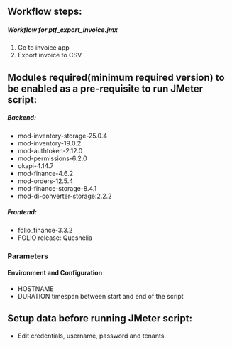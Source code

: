 ## Workflow steps:

##### Workflow for ptf_export_invoice.jmx
1. Go to invoice app
2. Export invoice to CSV


## Modules required(minimum required version) to be enabled as a pre-requisite to run JMeter script:
##### Backend:
- mod-inventory-storage-25.0.4
- mod-inventory-19.0.2
- mod-authtoken-2.12.0
- mod-permissions-6.2.0
- okapi-4.14.7
- mod-finance-4.6.2
- mod-orders-12.5.4
- mod-finance-storage-8.4.1
- mod-di-converter-storage:2.2.2
##### Frontend:
- folio_finance-3.3.2
- FOLIO release: Quesnelia

### Parameters
#### Environment and Configuration
- HOSTNAME
- DURATION		timespan between start and end of the script

## Setup data before running JMeter script:
- Edit credentials, username, password and tenants.
